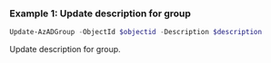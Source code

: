 ### Example 1: Update description for group
```powershell
Update-AzADGroup -ObjectId $objectid -Description $description
```

Update description for group.


